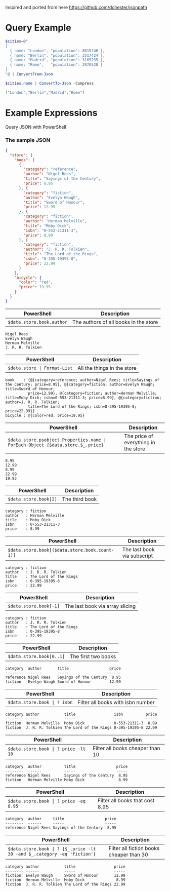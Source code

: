 Inspired and ported from here https://github.com/dchester/jsonpath

# Query Example

```powershell
$cities=@"
[
  { name: "London", "population": 8615246 },
  { name: "Berlin", "population": 3517424 },
  { name: "Madrid", "population": 3165235 },
  { name: "Rome",   "population": 2870528 }
]
"@ | ConvertFrom-Json

$cities.name | ConvertTo-Json -Compress
```

```json
["London","Berlin","Madrid","Rome"]
```

# Example Expressions
Query JSON with PowerShell

### The sample JSON

```json
{
  "store": {
    "book": [ 
      {
        "category": "reference",
        "author": "Nigel Rees",
        "title": "Sayings of the Century",
        "price": 8.95
      }, {
        "category": "fiction",
        "author": "Evelyn Waugh",
        "title": "Sword of Honour",
        "price": 12.99
      }, {
        "category": "fiction",
        "author": "Herman Melville",
        "title": "Moby Dick",
        "isbn": "0-553-21311-3",
        "price": 8.99
      }, {
        "category": "fiction",
        "author": "J. R. R. Tolkien",
        "title": "The Lord of the Rings",
        "isbn": "0-395-19395-8",
        "price": 22.99
      }
    ],
    "bicycle": {
      "color": "red",
      "price": 19.95
    }
  }
}
```
| PowerShell | Description |
| --- | --- |
| `$data.store.book.author` | The authors of all books in the store |

```
Nigel Rees
Evelyn Waugh
Herman Melville
J. R. R. Tolkien
```

| PowerShell | Description |
| --- | --- |
| `$data.store \| Format-List` | All the things in the store |

```
book    : {@{category=reference; author=Nigel Rees; title=Sayings of the Century; price=8.95}, @{category=fiction; author=Evelyn Waugh; title=Sword of Honour; 
          price=12.99}, @{category=fiction; author=Herman Melville; title=Moby Dick; isbn=0-553-21311-3; price=8.99}, @{category=fiction; author=J. R. R. Tolkien; 
          title=The Lord of the Rings; isbn=0-395-19395-8; price=22.99}}
bicycle : @{color=red; price=19.95}
```

| PowerShell | Description |
| --- | --- |
| `$data.store.psobject.Properties.name \| ForEach-Object {$data.store.$_.price} ` | The price of everything in the store |

```
8.95
12.99
8.99
22.99
19.95
```

| PowerShell | Description |
| --- | --- |
| `$data.store.book[2]` | The third book |

```
category : fiction
author   : Herman Melville
title    : Moby Dick
isbn     : 0-553-21311-3
price    : 8.99
```

| PowerShell | Description |
| --- | --- |
| `$data.store.book[($data.store.book.count-1)] ` | The last book via subscript |

```
category : fiction
author   : J. R. R. Tolkien
title    : The Lord of the Rings
isbn     : 0-395-19395-8
price    : 22.99
```

| PowerShell | Description |
| --- | --- |
| `$data.store.book[-1]` | The last book via array slicing |

```
category : fiction
author   : J. R. R. Tolkien
title    : The Lord of the Rings
isbn     : 0-395-19395-8
price    : 22.99
```

| PowerShell | Description |
| --- | --- |
| `$data.store.book[0..1]` | The first two books |

```
category  author       title                  price
--------  ------       -----                  -----
reference Nigel Rees   Sayings of the Century  8.95
fiction   Evelyn Waugh Sword of Honour        12.99
```

| PowerShell | Description |
| --- | --- |
| `$data.store.book \| ? isbn` | Filter all books with isbn number |

```
category author           title                 isbn          price
-------- ------           -----                 ----          -----
fiction  Herman Melville  Moby Dick             0-553-21311-3  8.99
fiction  J. R. R. Tolkien The Lord of the Rings 0-395-19395-8 22.99
```

| PowerShell | Description |
| --- | --- |
| `$data.store.book \| ? price -lt 10` | Filter all books cheaper than 10 |

```
category  author          title                  price
--------  ------          -----                  -----
reference Nigel Rees      Sayings of the Century  8.95
fiction   Herman Melville Moby Dick               8.99
```

| PowerShell | Description |
| --- | --- |
| `$data.store.book \| ? price -eq 8.95` | Filter all books that cost 8.95 |

```
category  author     title                  price
--------  ------     -----                  -----
reference Nigel Rees Sayings of the Century  8.95
```

| PowerShell | Description |
| --- | --- |
| `$data.store.book \| ? {$_.price -lt 30 -and $_.category -eq 'fiction'}` | Filter all fiction books cheaper than 30 |

```
category author           title                 price
-------- ------           -----                 -----
fiction  Evelyn Waugh     Sword of Honour       12.99
fiction  Herman Melville  Moby Dick              8.99
fiction  J. R. R. Tolkien The Lord of the Rings 22.99
```

